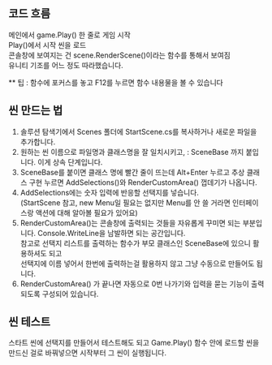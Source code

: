 ## 코드 흐름
메인에서 game.Play() 한 줄로 게임 시작<br/>
Play()에서 시작 씬을 로드<br/>
콘솔창에 보여지는 건 scene.RenderScene()이라는 함수를 통해서 보여짐<br/>
유니티 기조를 어느 정도 따라했습니다.<br/>

** 팁 : 함수에 포커스를 놓고 F12를 누르면 함수 내용물을 볼 수 있습니다

## 씬 만드는 법
1. 솔루션 탐색기에서 Scenes 폴더에 StartScene.cs를 복사하거나 새로운 파일을 추가합니다.
2. 원하는 씬 이름으로 파일명과 클래스명을 잘 일치시키고, : SceneBase 까지 붙입니다. 이게 상속 단계입니다.
3. SceneBase를 붙이면 클래스 명에 빨간 줄이 뜨는데 Alt+Enter 누르고 추상 클래스 구현 누르면
AddSelections()와 RenderCustomArea() 껍데기가 나옵니다.
4. AddSelections에는 숫자 입력에 반응할 선택지를 넣습니다. <br/>(StartScene 참고, new Menu일 필요는 없지만 Menu를 안 쓸 거라면 인터페이스랑 액션에 대해 알아볼 필요가 있어요)
5. RenderCustomArea()는 콘솔창에 출력되는 것들을 자유롭게 꾸미면 되는 부분입니다. Console.WriteLine을 남발하면 되는 공간입니다.<br/>
   참고로 선택지 리스트를 출력하는 함수가 부모 클래스인 SceneBase에 있으니 활용하셔도 되고<br/>
   선택지에 이름 넣어서 한번에 출력하는걸 활용하지 않고 그냥 수동으로 만들어도 됩니다.
6. RenderCustomArea() 가 끝나면 자동으로 0번 나가기와 입력을 묻는 기능이 출력되도록 구성되어 있습니다.

## 씬 테스트
스타트 씬에 선택지를 만들어서 테스트해도 되고
Game.Play() 함수 안에 로드할 씬을 만드신 걸로 바꿔넣으면 시작부터 그 씬이 실행됩니다. 
